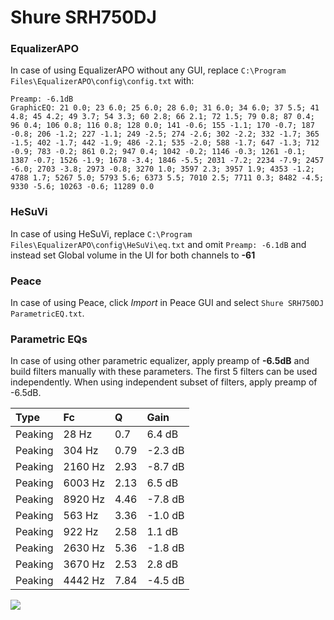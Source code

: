 # Shure SRH750DJ

### EqualizerAPO
In case of using EqualizerAPO without any GUI, replace `C:\Program Files\EqualizerAPO\config\config.txt`
with:
```
Preamp: -6.1dB
GraphicEQ: 21 0.0; 23 6.0; 25 6.0; 28 6.0; 31 6.0; 34 6.0; 37 5.5; 41 4.8; 45 4.2; 49 3.7; 54 3.3; 60 2.8; 66 2.1; 72 1.5; 79 0.8; 87 0.4; 96 0.4; 106 0.8; 116 0.8; 128 0.0; 141 -0.6; 155 -1.1; 170 -0.7; 187 -0.8; 206 -1.2; 227 -1.1; 249 -2.5; 274 -2.6; 302 -2.2; 332 -1.7; 365 -1.5; 402 -1.7; 442 -1.9; 486 -2.1; 535 -2.0; 588 -1.7; 647 -1.3; 712 -0.9; 783 -0.2; 861 0.2; 947 0.4; 1042 -0.2; 1146 -0.3; 1261 -0.1; 1387 -0.7; 1526 -1.9; 1678 -3.4; 1846 -5.5; 2031 -7.2; 2234 -7.9; 2457 -6.0; 2703 -3.8; 2973 -0.8; 3270 1.0; 3597 2.3; 3957 1.9; 4353 -1.2; 4788 1.7; 5267 5.0; 5793 5.6; 6373 5.5; 7010 2.5; 7711 0.3; 8482 -4.5; 9330 -5.6; 10263 -0.6; 11289 0.0
```

### HeSuVi
In case of using HeSuVi, replace `C:\Program Files\EqualizerAPO\config\HeSuVi\eq.txt` and omit `Preamp:
-6.1dB` and instead set Global volume in the UI for both channels to **-61**

### Peace
In case of using Peace, click *Import* in Peace GUI and select `Shure SRH750DJ ParametricEQ.txt`.

### Parametric EQs
In case of using other parametric equalizer, apply preamp of **-6.5dB** and build filters manually
with these parameters. The first 5 filters can be used independently.
When using independent subset of filters, apply preamp of -6.5dB.

| Type    | Fc      |    Q | Gain    |
|:--------|:--------|:-----|:--------|
| Peaking | 28 Hz   | 0.7  | 6.4 dB  |
| Peaking | 304 Hz  | 0.79 | -2.3 dB |
| Peaking | 2160 Hz | 2.93 | -8.7 dB |
| Peaking | 6003 Hz | 2.13 | 6.5 dB  |
| Peaking | 8920 Hz | 4.46 | -7.8 dB |
| Peaking | 563 Hz  | 3.36 | -1.0 dB |
| Peaking | 922 Hz  | 2.58 | 1.1 dB  |
| Peaking | 2630 Hz | 5.36 | -1.8 dB |
| Peaking | 3670 Hz | 2.53 | 2.8 dB  |
| Peaking | 4442 Hz | 7.84 | -4.5 dB |

![](https://raw.githubusercontent.com/jaakkopasanen/AutoEq/master/results/innerfidelity/sbaf-serious/Shure%20SRH750DJ/Shure%20SRH750DJ.png)